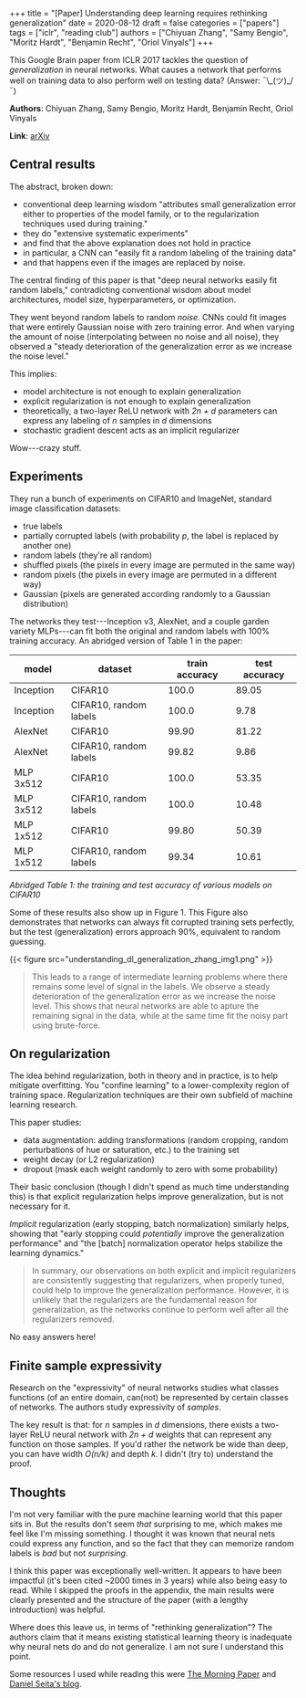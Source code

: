 +++
title = "[Paper] Understanding deep learning requires rethinking generalization"
date = 2020-08-12
draft = false
categories = ["papers"]
tags = ["iclr", "reading club"]
authors = ["Chiyuan Zhang", "Samy Bengio", "Moritz Hardt", "Benjamin Recht", "Oriol Vinyals"]
+++

This Google Brain paper from ICLR 2017 tackles the question of *generalization* in neural networks. What causes a network that performs well on training data to also perform well on testing data? (Answer: ¯\\\_(ツ)_/¯)

<!--more-->

**Authors**: Chiyuan Zhang, Samy Bengio, Moritz Hardt, Benjamin Recht, Oriol Vinyals

**Link**: [arXiv](https://arxiv.org/abs/1611.03530)


## Central results
The abstract, broken down:
 * conventional deep learning wisdom "attributes small generalization error either to properties of the model family, or to the regularization techniques used during training."
 * they do "extensive systematic experiments"
 * and find that the above explanation does not hold in practice
 * in particular, a CNN can "easily fit a random labeling of the training data"
 * and that happens even if the images are replaced by noise.

The central finding of this paper is that "deep neural networks easily fit random labels," contradicting conventional wisdom about model architectures, model size, hyperparameters, or optimization.

They went beyond random labels to random *noise*. CNNs could fit images that were entirely Gaussian noise with zero training error. And when varying the amount of noise (interpolating between no noise and all noise), they observed a "steady deterioration of the generalization error as we increase the noise level."

This implies:
 * model architecture is not enough to explain generalization
 * explicit regularization is not enough to explain generalization
 * theoretically, a two-layer ReLU network with *2n + d* parameters can express any labeling of *n* samples in *d* dimensions
 * stochastic gradient descent acts as an implicit regularizer

Wow---crazy stuff.


## Experiments
They run a bunch of experiments on CIFAR10 and ImageNet, standard image classification datasets:
 * true labels
 * partially corrupted labels (with probability *p*, the label is replaced by another one)
 * random labels (they're all random)
 * shuffled pixels (the pixels in every image are permuted in the same way)
 * random pixels (the pixels in every image are permuted in a different way)
 * Gaussian (pixels are generated according randomly to a Gaussian distribution)

The networks they test---Inception v3, AlexNet, and a couple garden variety MLPs---can fit both the original and random labels with 100% training accuracy. An abridged version of Table 1 in the paper:

model | dataset | train accuracy | test accuracy |
------|---------|----------------|---------------|
Inception | CIFAR10 | 100.0 | 89.05 |
Inception | CIFAR10, random labels | 100.0 | 9.78 |
AlexNet | CIFAR10 | 99.90 | 81.22 |
AlexNet | CIFAR10, random labels | 99.82 | 9.86 |
MLP 3x512 | CIFAR10 | 100.0 | 53.35 |
MLP 3x512 | CIFAR10, random labels | 100.0 | 10.48 |
MLP 1x512 | CIFAR10 | 99.80 | 50.39 |
MLP 1x512 | CIFAR10, random labels | 99.34 | 10.61 |

*Abridged Table 1: the training and test accuracy of various models on CIFAR10*

Some of these results also show up in Figure 1. This Figure also demonstrates that networks can always fit corrupted training sets perfectly, but the test (generalization) errors approach 90%, equivalent to random guessing.

{{< figure src="understanding_dl_generalization_zhang_img1.png" >}}

> This leads to a range of intermediate learning problems where there remains some level of signal in the labels.  We observe a steady deterioration of the generalization error as we increase the noise level.   This shows that neural networks are able to apture the remaining signal in the data, while at the same time fit the noisy part using brute-force.


## On regularization
The idea behind regularization, both in theory and in practice, is to help mitigate overfitting. You "confine learning" to a lower-complexity region of training space. Regularization techniques are their own subfield of machine learning research.

This paper studies:
 * data augmentation: adding transformations (random cropping, random perturbations of hue or saturation, etc.) to the training set
 * weight decay (or L2 regularization)
 * dropout (mask each weight randomly to zero with some probability)

Their basic conclusion (though I didn't spend as much time understanding this) is that explicit regularization helps improve generalization, but is not necessary for it. 

*Implicit* regularization (early stopping, batch normalization) similarly helps, showing that "early stopping could *potentially* improve the generalization performance" and "the [batch] normalization operator helps stabilize the learning dynamics." 

> In summary, our observations on both explicit and implicit regularizers are consistently suggesting that regularizers, when properly tuned, could help to improve the generalization performance. However, it is unlikely that the regularizers are the fundamental reason for generalization, as the networks continue to perform well after all the regularizers removed.

No easy answers here!


## Finite sample expressivity
Research on the "expressivity" of neural networks studies what classes functions (of an entire domain‚ can(not) be represented by certain classes of networks. The authors study expressivity of *samples*.

The key result is that: for *n* samples in *d* dimensions, there exists a two-layer ReLU neural network with *2n + d* weights that can represent any function on those samples. If you'd rather the network be wide than deep, you can have width *O(n/k)* and depth *k*. I didn't (try to) understand the proof.


## Thoughts
I'm not very familiar with the pure machine learning world that this paper sits in. But the results don't seem *that* surprising to me, which makes me feel like I'm missing something. I thought it was known that neural nets could express any function, and so the fact that they can memorize random labels is *bad* but not *surprising.*

I think this paper was exceptionally well-written. It appears to have been impactful (it's been cited ~2000 times in 3 years) while also being easy to read. While I skipped the proofs in the appendix, the main results were clearly presented and the structure of the paper (with a lengthy introduction) was helpful.

Where does this leave us, in terms of "rethinking generalization"? The authors claim that it means existing statistical learning theory is inadequate why neural nets do and do not generalize. I am not sure I understand this point.

Some resources I used while reading this were [The Morning Paper](https://blog.acolyer.org/2017/05/11/understanding-deep-learning-requires-re-thinking-generalization/) and [Daniel Seita's blog](https://danieltakeshi.github.io/2017/05/19/understanding-deep-learning-requires-rethinking-generalization-my-thoughts-and-notes).
